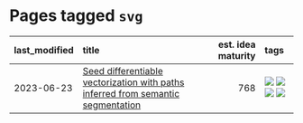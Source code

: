 # Pages tagged `svg`

|last_modified|title|est. idea maturity|tags
|:---|:---|---:|:---|
|2023-06-23|[Seed differentiable vectorization with paths inferred from semantic segmentation](../vectorize_anything.md)|768|[![](https://img.shields.io/badge/tag-experimental-92ab1c)](../tags/experimental.md) [![](https://img.shields.io/badge/tag-segmentation-2229ca)](../tags/segmentation.md) [![](https://img.shields.io/badge/tag-svg-3b815)](../tags/svg.md) [![](https://img.shields.io/badge/tag-tooling-c4c41f)](../tags/tooling.md)|